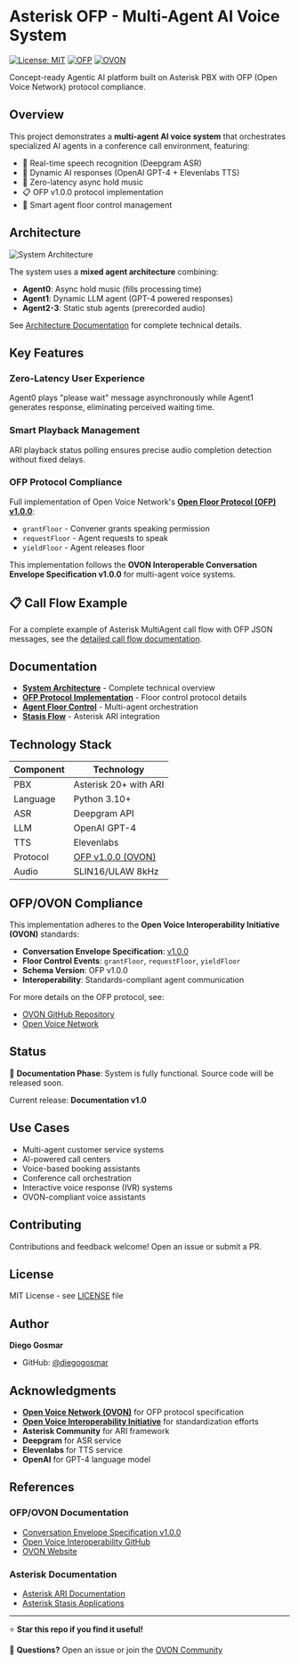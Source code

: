 # Asterisk OFP - Multi-Agent AI Voice System

[![License: MIT](https://img.shields.io/badge/License-MIT-yellow.svg)](LICENSE)
[![OFP](https://img.shields.io/badge/OFP-v1.0.0-green.svg)](https://github.com/open-voice-interoperability/openfloor-docs)
[![OVON](https://img.shields.io/badge/OVON-Compliant-blue.svg)](https://openvoicenetwork.org)

Concept-ready Agentic AI platform built on Asterisk PBX with OFP (Open Voice Network) protocol compliance.

## Overview

This project demonstrates a **multi-agent AI voice system** that orchestrates specialized AI agents in a conference call environment, featuring:

- 🎤 Real-time speech recognition (Deepgram ASR)
- 🤖 Dynamic AI responses (OpenAI GPT-4 + Elevenlabs TTS)
- 🎵 Zero-latency async hold music
- 📋 OFP v1.0.0 protocol implementation
- 🔄 Smart agent floor control management

## Architecture

![System Architecture](assets/architecture-diagram.png)

The system uses a **mixed agent architecture** combining:
- **Agent0**: Async hold music (fills processing time)
- **Agent1**: Dynamic LLM agent (GPT-4 powered responses)
- **Agent2-3**: Static stub agents (prerecorded audio)

See [Architecture Documentation](docs/ARCHITECTURE.md) for complete technical details.

## Key Features

### Zero-Latency User Experience
Agent0 plays "please wait" message asynchronously while Agent1 generates response, eliminating perceived waiting time.

### Smart Playback Management
ARI playback status polling ensures precise audio completion detection without fixed delays.

### OFP Protocol Compliance
Full implementation of Open Voice Network's **[Open Floor Protocol (OFP) v1.0.0](https://github.com/open-voice-interoperability/openfloor-docs/blob/main/specifications/ConversationEnvelope/1.0.0/InteroperableConvEnvSpec.md)**:
- `grantFloor` - Convener grants speaking permission
- `requestFloor` - Agent requests to speak
- `yieldFloor` - Agent releases floor

This implementation follows the **OVON Interoperable Conversation Envelope Specification v1.0.0** for multi-agent voice systems.

## 📋 Call Flow Example

For a complete example of Asterisk MultiAgent call flow with OFP JSON messages, see the [detailed call flow documentation](docs/call_flow_example_2.md).

## Documentation

- [**System Architecture**](docs/ARCHITECTURE.md) - Complete technical overview
- [**OFP Protocol Implementation**](docs/OFP_PROTOCOL.md) - Floor control protocol details
- [**Agent Floor Control**](docs/AGENT_FLOOR_CONTROL.md) - Multi-agent orchestration
- [**Stasis Flow**](docs/STASIS_FLOW.md) - Asterisk ARI integration

## Technology Stack

| Component | Technology |
|-----------|-----------|
| PBX | Asterisk 20+ with ARI |
| Language | Python 3.10+ |
| ASR | Deepgram API |
| LLM | OpenAI GPT-4 |
| TTS | Elevenlabs |
| Protocol | [OFP v1.0.0 (OVON)](https://github.com/open-voice-interoperability/openfloor-docs) |
| Audio | SLIN16/ULAW 8kHz |

## OFP/OVON Compliance

This implementation adheres to the **Open Voice Interoperability Initiative (OVON)** standards:

- **Conversation Envelope Specification**: [v1.0.0](https://github.com/open-voice-interoperability/openfloor-docs/blob/main/specifications/ConversationEnvelope/1.0.0/InteroperableConvEnvSpec.md)
- **Floor Control Events**: `grantFloor`, `requestFloor`, `yieldFloor`
- **Schema Version**: OFP v1.0.0
- **Interoperability**: Standards-compliant agent communication

For more details on the OFP protocol, see:
- [OVON GitHub Repository](https://github.com/open-voice-interoperability/openfloor-docs)
- [Open Voice Network](https://openvoicenetwork.org)

## Status

🚧 **Documentation Phase**: System is fully functional. Source code will be released soon.

Current release: **Documentation v1.0**

## Use Cases

- Multi-agent customer service systems
- AI-powered call centers
- Voice-based booking assistants
- Conference call orchestration
- Interactive voice response (IVR) systems
- OVON-compliant voice assistants

## Contributing

Contributions and feedback welcome! Open an issue or submit a PR.

## License

MIT License - see [LICENSE](LICENSE) file

## Author

**Diego Gosmar**
- GitHub: [@diegogosmar](https://github.com/diegogosmar)

## Acknowledgments

- [**Open Voice Network (OVON)**](https://openvoicenetwork.org) for OFP protocol specification
- [**Open Voice Interoperability Initiative**](https://github.com/open-voice-interoperability) for standardization efforts
- **Asterisk Community** for ARI framework
- **Deepgram** for ASR service
- **Elevenlabs** for TTS service
- **OpenAI** for GPT-4 language model

## References

### OFP/OVON Documentation
- [Conversation Envelope Specification v1.0.0](https://github.com/open-voice-interoperability/openfloor-docs/blob/main/specifications/ConversationEnvelope/1.0.0/InteroperableConvEnvSpec.md)
- [Open Voice Interoperability GitHub](https://github.com/open-voice-interoperability)
- [OVON Website](https://openvoicenetwork.org)

### Asterisk Documentation
- [Asterisk ARI Documentation](https://docs.asterisk.org/Asterisk-REST-Interface/)
- [Asterisk Stasis Applications](https://wiki.asterisk.org/wiki/display/AST/Asterisk+ARI)

---

⭐ **Star this repo if you find it useful!**

💬 **Questions?** Open an issue or join the [OVON Community](https://openvoicenetwork.org)
